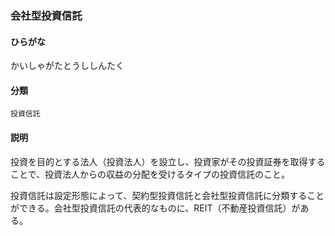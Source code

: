 <div style="display:none;">

## [あ行](securities-terms?id=あ行)
## [か行](securities-terms?id=か行)

</div>

### 会社型投資信託

#### ひらがな

かいしゃがたとうししんたく

#### 分類

`投資信託`

#### 説明

投資を目的とする法人（投資法人）を設立し、投資家がその投資証券を取得することで、投資法人からの収益の分配を受けるタイプの投資信託のこと。
 
投資信託は設定形態によって、契約型投資信託と会社型投資信託に分類することができる。会社型投資信託の代表的なものに、REIT（不動産投資信託）がある。

<div style="display:none;">

## [さ行](securities-terms?id=さ行)
## [た行](securities-terms?id=た行)
## [な行](securities-terms?id=な行)
## [は行](securities-terms?id=は行)
## [ま行](securities-terms?id=ま行)
## [や行](securities-terms?id=や行)
## [ら行](securities-terms?id=ら行)
## [わ行](securities-terms?id=わ行)
## [英数字・記号](securities-terms?id=英数字・記号)

</div>

